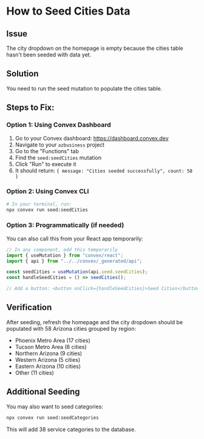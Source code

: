 # How to Seed Cities Data

## Issue
The city dropdown on the homepage is empty because the cities table hasn't been seeded with data yet.

## Solution
You need to run the seed mutation to populate the cities table.

## Steps to Fix:

### Option 1: Using Convex Dashboard
1. Go to your Convex dashboard: https://dashboard.convex.dev
2. Navigate to your `azbusiness` project
3. Go to the "Functions" tab
4. Find the `seed:seedCities` mutation
5. Click "Run" to execute it
6. It should return: `{ message: "Cities seeded successfully", count: 58 }`

### Option 2: Using Convex CLI
```bash
# In your terminal, run:
npx convex run seed:seedCities
```

### Option 3: Programmatically (if needed)
You can also call this from your React app temporarily:
```typescript
// In any component, add this temporarily
import { useMutation } from "convex/react";
import { api } from "../../convex/_generated/api";

const seedCities = useMutation(api.seed.seedCities);
const handleSeedCities = () => seedCities();

// Add a button: <button onClick={handleSeedCities}>Seed Cities</button>
```

## Verification
After seeding, refresh the homepage and the city dropdown should be populated with 58 Arizona cities grouped by region:
- Phoenix Metro Area (17 cities)
- Tucson Metro Area (6 cities)  
- Northern Arizona (9 cities)
- Western Arizona (5 cities)
- Eastern Arizona (10 cities)
- Other (11 cities)

## Additional Seeding
You may also want to seed categories:
```bash
npx convex run seed:seedCategories
```

This will add 38 service categories to the database.